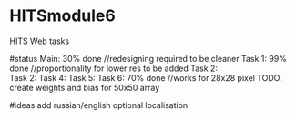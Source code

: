 # HITSmodule6
HITS Web tasks

#status
  Main:  30% done  //redesigning required to be cleaner
  Task 1:  99% done  //proportionality for lower res to be added
  Task 2:   
  Task 2:
  Task 4:
  Task 5:
  Task 6:  70% done  //works for 28x28 pixel   TODO: create weights and bias for 50x50 array

#ideas
  add russian/english optional localisation
